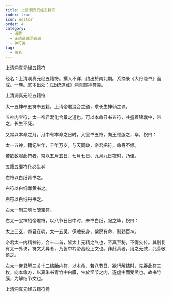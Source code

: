```yaml
---
title: 上清洞真元经五籍符
index: true
icon: editor
order: 4
category:
  - 道藏
  - 正统道藏洞真部
  - 神符类
tag:
  - 佚名
---
```


上清洞真元经五籍符  

经名：上清洞真元经五籍符。撰人不详，约出於南北期。系摘录《大丹隐书》而成。一卷。底本出处：《正统道藏》洞真部神符类。  

上清洞真元经五籍符  

太一五神奉五符奉五籍，上请帝君混合之道，求长生神仙之诀。  

五神内宝符，太一帝君混化合景之道也。可以本命日书五符，共盛着锦囊中，带之，长生不死。  

又常以本命之月，月中有本命之日时，入室书五符，向王顿服之，毕，祝曰：  

太一五神，籍记生年，千年万岁，与天同龄，帝君把符，命寿不倾。  

若欲数服此符者，常以五月五日、七月七日、九月九日夜时，乃佳。  

五籍五混符化必生券  

右符以白纸青书之。  

右符以白纸雌黄书之。  

右符以白纸丹书之。  

右太一制三魂七魄宝符。  

右太一宝神招帝君符，以八节日日中时，朱书白纸，服之毕，祝曰：  

太上三玄，帝君在魂，太一五灵，保魂安身，紫房有命，制勑百神。  

帝君太一内精神符，合十二首，皆太上元精之气也，至真至秘，不得妄传。其别复有太一外诀，符文大异者，乃皆中衿帝昌经上文也。非此真者，用之无效，兆善敬慎之。  

右太一帝君解三关十二结胎内符，以本命、若八节日，欲行解结时，先吞此符三枚，向本命方，以真朱书青竹中白膜，生於坚节之内，遂虚中而受灵也，故书竹膜，为解结节文也。  

上清洞真元经五籍符竟  
